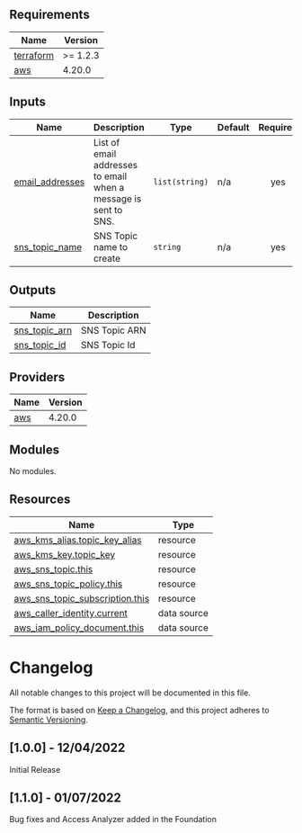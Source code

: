

## Requirements

| Name | Version |
|------|---------|
| <a name="requirement_terraform"></a> [terraform](#requirement\_terraform) | >= 1.2.3 |
| <a name="requirement_aws"></a> [aws](#requirement\_aws) | 4.20.0 |
## Inputs

| Name | Description | Type | Default | Required |
|------|-------------|------|---------|:--------:|
| <a name="input_email_addresses"></a> [email\_addresses](#input\_email\_addresses) | List of email addresses to email when a message is sent to SNS. | `list(string)` | n/a | yes |
| <a name="input_sns_topic_name"></a> [sns\_topic\_name](#input\_sns\_topic\_name) | SNS Topic name to create | `string` | n/a | yes |
## Outputs

| Name | Description |
|------|-------------|
| <a name="output_sns_topic_arn"></a> [sns\_topic\_arn](#output\_sns\_topic\_arn) | SNS Topic ARN |
| <a name="output_sns_topic_id"></a> [sns\_topic\_id](#output\_sns\_topic\_id) | SNS Topic Id |
## Providers

| Name | Version |
|------|---------|
| <a name="provider_aws"></a> [aws](#provider\_aws) | 4.20.0 |
## Modules

No modules.
## Resources

| Name | Type |
|------|------|
| [aws_kms_alias.topic_key_alias](https://registry.terraform.io/providers/hashicorp/aws/4.20.0/docs/resources/kms_alias) | resource |
| [aws_kms_key.topic_key](https://registry.terraform.io/providers/hashicorp/aws/4.20.0/docs/resources/kms_key) | resource |
| [aws_sns_topic.this](https://registry.terraform.io/providers/hashicorp/aws/4.20.0/docs/resources/sns_topic) | resource |
| [aws_sns_topic_policy.this](https://registry.terraform.io/providers/hashicorp/aws/4.20.0/docs/resources/sns_topic_policy) | resource |
| [aws_sns_topic_subscription.this](https://registry.terraform.io/providers/hashicorp/aws/4.20.0/docs/resources/sns_topic_subscription) | resource |
| [aws_caller_identity.current](https://registry.terraform.io/providers/hashicorp/aws/4.20.0/docs/data-sources/caller_identity) | data source |
| [aws_iam_policy_document.this](https://registry.terraform.io/providers/hashicorp/aws/4.20.0/docs/data-sources/iam_policy_document) | data source |
# Changelog
All notable changes to this project will be documented in this file.

The format is based on [Keep a Changelog](https://keepachangelog.com/en/1.0.0/),
and this project adheres to [Semantic Versioning](https://semver.org/spec/v2.0.0.html).

## [1.0.0] - 12/04/2022
Initial Release

## [1.1.0] - 01/07/2022
Bug fixes and Access Analyzer added in the Foundation


